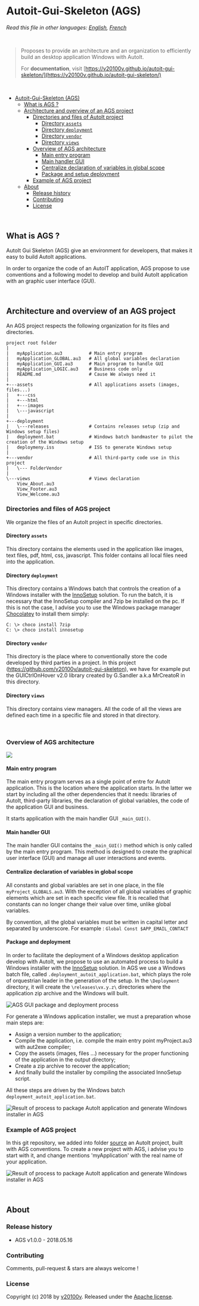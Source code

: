 Autoit-Gui-Skeleton (AGS)
=========================

*Read this file in other languages: [English](README.md), [French](README.FR.md)*

<br/>

> Proposes to provide an architecture and an organization to efficiently build an desktop application Windows with AutoIt.
>
> For **documentation**, visit [https://v20100v.github.io/autoit-gui-skeleton/](https://v20100v.github.io/autoit-gui-skeleton/)

<br/>

- [Autoit-Gui-Skeleton (AGS)](#autoit-gui-skeleton--ags-)
  * [What is AGS ?](#what-is-ags--)
  * [Architecture and overview of an AGS project](#architecture-and-overview-of-an-ags-project)
    + [Directories and files of AutoIt project](#directories-and-files-of-autoit-project)
      - [Directory `assets`](#directory--assets-)
      - [Directory `deployment`](#directory--deployment-)
      - [Directory `vendor`](#directory--vendor-)
      - [Directory `views`](#directory--views-)
    + [Overview of AGS architecture](#overview-of-ags-architecture)
      - [Main entry program](#main-entry-program)
      - [Main handler GUI](#main-handler-gui)
      - [Centralize declaration of variables in global scope](#centralize-declaration-of-variables-in-global-scope)
      - [Package and setup deployment](#package-and-setup-deployment)
    + [Example of AGS project](#example-of-ags-project)
  * [About](#about)
    + [Release history](#release-history)
    + [Contributing](#contributing)
    + [License](#license)
    
<br />

## What is AGS ?

AutoIt Gui Skeleton (AGS) give an environment for developers, that makes it easy to build AutoIt applications.

In order to organize the code of an AutoIT application, AGS propose to use conventions and a following model to develop and build AutoIt application with an graphic user interface (GUI).

<br/>


## Architecture and overview of an AGS project

An AGS project respects the following organization for its files and directories.

```
project root folder
|
|   myApplication.au3          # Main entry program
|   myApplication_GLOBAL.au3   # All global variables declaration
|   myApplication_GUI.au3      # Main program to handle GUI
|   myApplication_LOGIC.au3    # Business code only
|   README.md                  # Cause We always need it
|  
+---assets                     # All applications assets (images, files...)
|   +---css
|   +---html
|   +---images
|   \---javascript
|
+---deployment                
|   \---releases               # Contains releases setup (zip and Windows setup files)
|   deployment.bat             # Windows batch bandmaster to pilot the creation of the Windows setup
|   deploymeny.iss             # ISS to generate Windows setup
|
+---vendor                     # All third-party code use in this project
|   \--- FolderVendor
|              
\---views                      # Views declaration
    View_About.au3
    View_Footer.au3
    View_Welcome.au3
```

### Directories and files of AGS project

We organize the files of an AutoIt project in specific directories.


#### Directory `assets`

This directory contains the elements used in the application like images, text files, pdf, html, css, javascript. This folder contains all local files need into the application.


#### Directory `deployment`

This directory contains a Windows batch that controls the creation of a Windows installer with the [InnoSetup](http://www.jrsoftware.org/isinfo.php) solution. To run the batch, it is necessary that the InnoSetup compiler and 7zip be installed on the pc. If this is not the case, I advise you to use the Windows package manager [Chocolatey](https://chocolatey.org/) to install them simply:

```
C: \> choco install 7zip
C: \> choco install innosetup
```


#### Directory `vendor`

This directory is the place where to conventionally store the code developed by third parties in a project. In this project (https://github.com/v20100v/autoit-gui-skeleton), we have for example put the GUICtrlOnHover v2.0 library created by G.Sandler a.k.a MrCreatoR in this directory.


#### Directory `views`

This directory contains view managers. All the code of all the views are defined each time in a specific file and stored in that directory.


<br/>

### Overview of AGS architecture

![](docs/assets/img/documentation/autoit-gui-skeleton_overview.png)


#### Main entry program

The main entry program serves as a single point of entre for AutoIt application. This is the location where the application starts. In the latter we start by including all the other dependencies that it needs: libraries of AutoIt, third-party libraries, the declaration of global variables, the code of the application GUI and business.

It starts application with the main handler GUI `_main_GUI()`.

#### Main handler GUI

The main handler GUI contains the `_main_GUI()` method which is only called by the main entry program. This method is designed to create the graphical user interface (GUI) and manage all user interactions and events.

#### Centralize declaration of variables in global scope

All constants and global variables are set in one place, in the file `myProject_GLOBALS.au3`. With the exception of all global variables of graphic elements which are set in each specific view file. It is recalled that constants can no longer change their value over time, unlike global variables.

By convention, all the global variables must be written in capital letter and separated by underscore. For example : `Global Const $APP_EMAIL_CONTACT`

#### Package and deployment

In order to facilitate the deployment of a Windows desktop application develop with AutoIt, we propose to use an automated process to build a Windows installer with the [InnoSetup](http://www.jrsoftware.org/isinfo.php) solution. In AGS we use a Windows batch file, called `.deployment_autoit_application.bat`, which plays the role of orquestrian leader in the generation of the setup. In the `\Deployment` directory, it will create the `\releases\vx.y.z\` directories where the application zip archive and the Windows will built.

![AGS GUI package and deployment process](docs/assets/img/documentation/AGS-package-and-deployment-process.gif)

For generate a Windows application installer, we must a preparation whose main steps are:

- Assign a version number to the application;
- Compile the application, i.e. compile the main entry point myProject.au3 with aut2exe compiler;
- Copy the assets (images, files …) necessary for the proper functioning of the application in the output directory;
- Create a zip archive to recover the application;
- And finally build the installer by compiling the associated InnoSetup script.

All these steps are driven by the Windows batch `deployment_autoit_application.bat`.

![Result of process to package AutoIt application and generate Windows installer in AGS](docs/assets/img/documentation/AGS-package-and-deployment-result.png)


### Example of AGS project

In this git repository, we added into folder [source](https://github.com/v20100v/autoit-gui-skeleton/tree/master/source) an AutoIt project, built with AGS conventions. To create a new project with AGS, i advise you to start with it, and change mentions 'myApplication' with the real name of your application.

![Result of process to package AutoIt application and generate Windows installer in AGS](docs/assets/img/documentation/AGS-gui-example.gif)



<br/>

## About


### Release history

 - AGS v1.0.0 - 2018.05.16


### Contributing

Comments, pull-request & stars are always welcome !


### License

Copyright (c) 2018 by [v20100v](https://github.com/v20100v). Released under the [Apache license](https://github.com/v20100v/autoit-gui-skeleton/blob/master/LICENSE.md).
